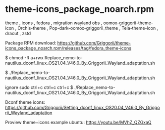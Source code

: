 # theme-icons_package_noarch.rpm
theme , icons , fedora , migration wayland obs , oomox-griggorii-theme-icon , Orchis-theme , Pop-dark-oomox-griggorii_theme , Tela-theme-icon , dracut , zstd 

Package RPM download: https://github.com/Griggorii/theme-icons_package_noarch.rpm/releases/tag/fedora_theme-icons

$ chmod -R a+rwx Replace_nemo-to-nautilus_dconf_linux_OS21.04_V46.0_By_Griggorii_Wayland_adaptation.sh

$ ./Replace_nemo-to-nautilus_dconf_linux_OS21.04_V46.0_By_Griggorii_Wayland_adaptation.sh

ignore sudo ctrl+c ctrl+c ctrl+c $ ./Replace_nemo-to-nautilus_dconf_linux_OS21.04_V46.0_By_Griggorii_Wayland_adaptation.sh

Dconf theme icons: https://github.com/Griggorii/Setting_dconf_linux_OS20.04_V46.0_By_Griggorii_Wayland_adaptation

Proview theme+icons example ubuntu: https://youtu.be/MVhZ_QZGxaQ
